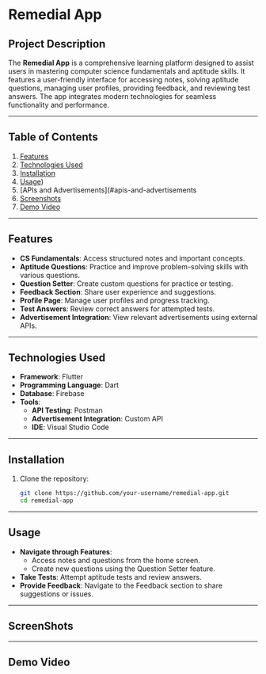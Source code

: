 # **Remedial App**  

## **Project Description**  
The **Remedial App** is a comprehensive learning platform designed to assist users in mastering computer science fundamentals and aptitude skills. It features a user-friendly interface for accessing notes, solving aptitude questions, managing user profiles, providing feedback, and reviewing test answers. The app integrates modern technologies for seamless functionality and performance.

---

## **Table of Contents**  
1. [Features](#features)  
2. [Technologies Used](#technologies-used)  
3. [Installation](#installation)  
4. [Usage](#usage))  
5. [APIs and Advertisements](#apis-and-advertisements
6. [Screenshots](#screenshots)  
7. [Demo Video](#Demo-Video)  

---

## **Features**  
- **CS Fundamentals**: Access structured notes and important concepts.  
- **Aptitude Questions**: Practice and improve problem-solving skills with various questions.  
- **Question Setter**: Create custom questions for practice or testing.  
- **Feedback Section**: Share user experience and suggestions.  
- **Profile Page**: Manage user profiles and progress tracking.  
- **Test Answers**: Review correct answers for attempted tests.  
- **Advertisement Integration**: View relevant advertisements using external APIs.

---

## **Technologies Used**  
- **Framework**: Flutter  
- **Programming Language**: Dart  
- **Database**: Firebase  
- **Tools**:  
  - **API Testing**: Postman  
  - **Advertisement Integration**: Custom API  
  - **IDE**: Visual Studio Code  

---

## **Installation**  
1. Clone the repository:  
   ```bash
   git clone https://github.com/your-username/remedial-app.git
   cd remedial-app

---

## **Usage**  
- **Navigate through Features**:
    - Access notes and questions from the home screen.
    - Create new questions using the Question Setter feature.
- **Take Tests**: Attempt aptitude tests and review answers.
- **Provide Feedback**: Navigate to the Feedback section to share suggestions or issues.

---

## **ScreenShots**  


---

## **Demo Video** 
